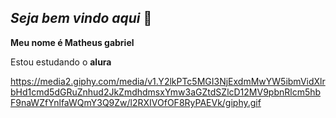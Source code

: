 ## *Seja bem vindo aqui* 👋

**Meu nome é Matheus gabriel**

Estou estudando o __alura__

https://media2.giphy.com/media/v1.Y2lkPTc5MGI3NjExdmMwYW5ibmVidXlrbHd1cmd5dGRuZnhud2JkZmdhdmsxYmw3aGZtdSZlcD12MV9pbnRlcm5hbF9naWZfYnlfaWQmY3Q9Zw/l2RXIVOfOF8RyPAEVk/giphy.gif
